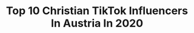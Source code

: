 ---
title: Top 10 Christian TikTok Influencers In Austria In 2020
description: >-
  Find top christian TikTok influencers in Austria in 2020. Most popular hashtags: #austria #fyp #foryou #funny.
platform: TikTok
hits: 9
text_top: See the top-rated TikTok accounts on inBeat.
text_bottom: Our platform holds 9 TikTok influencers like this in Austria for you to contact.
profiles:
  - username: "christianthomasprey"
    fullname: >-
      ChristianThomasPrey
    bio: >-
      OGV 🏊🏼‍♂️Extreme Athlete 🤿Freediver 📸Pro UW Model 🏔Adventurer 🧘🏽‍♂️Coach
    location: "Austria"
    followers: 188300
    engagement: 1063
    commentsToLikes: 0.042063
    id: ck98qtfta7hsm0j78xl2rh69h
    verified: false
    hashtags: "#fyp, #thoughts, #autumn, #iceswimming"
  - username: "lil_imb5"
    fullname: >-
      ♛Lil_Imb♛
    bio: >-
      ^Vienna🇦🇹/Pak🇵🇰^ ^Instagram: lil_imb^ ^Youtube: Lil Imb^ ^Ziel 10K^
    location: "Austria"
    followers: 5237
    engagement: 1303
    commentsToLikes: 0.095384
    id: ckcp3w3q5c4ar0j23zkobv7qz
    verified: false
    hashtags: "#pakistani, #muslim, #ilahi, #goviral"
  - username: "christianschartner"
    fullname: >-
      christianschartner
    bio: >-
      Captures experiences in Nature, mostly in Austria 🇦🇹 📷: Nikon Z 6 + D850
    location: "Austria"
    followers: 2539
    engagement: 946
    commentsToLikes: 0.033254
    id: cka6bkxo40n0d0i78fznu29bx
    verified: false
    hashtags: "#winter, #salzburgerland, #winterwonderland, #travel"
  - username: "dieunverpackteveganerin"
    fullname: >-
      Corinna Frank
    bio: >-
      https://instagram.com/corinnafrank?igshid=1tv3pkma0w1cg
    location: "Austria"
    followers: 8167
    engagement: 645
    commentsToLikes: 0.041983
    id: ckbqp207a9so90j2365afwkft
    verified: false
    hashtags: "#polegirl, #duett, #selflove, #ill"
  - username: "the.real.mucki"
    fullname: >-
      christian.mucki.muck
    bio: >-
      Let me entertain you! 🙌🏻 So happy you are here ❤️ Join the fam, it’s lit 🔥
    location: "Austria"
    followers: 11700
    engagement: 1099
    commentsToLikes: 0.017989
    id: ckd6whkbisb520j23b05q02ge
    verified: false
    hashtags: "#austria, #fyp, #vienna, #fakten"
  - username: "christinaroosaa"
    fullname: >-
      ChristinaRosa
    bio: >-
      Snapchat: christinaroosa | Instagram: christinaroosa
    location: "Austria"
    followers: 2315
    engagement: 753
    commentsToLikes: 0.088138
    id: cka84rl5yv3sv0i78ar7a28ju
    verified: false
    hashtags: "#austria, #trend, #cute, #foryoupage"
  - username: "kuljitrandhawa7"
    fullname: >-
      Kuljit Randhawa
    bio: >-
      🇦🇹🇮🇳(❤️Dan bilzerian,Cristiano Ronaldo, Babbu Maan,Pala jalalpur❤️)
    location: "Austria"
    followers: 27500
    engagement: 623
    commentsToLikes: 0.042779
    id: ckbl31o0g0apd0j236ktugbyh
    verified: false
    hashtags: "#austria, #pind, #babbumaan, #respect"
  - username: "ibrrah1im"
    fullname: >-
      Ibrahim
    bio: >-
      
    location: "Austria"
    followers: 17600
    engagement: 501
    commentsToLikes: 0.106028
    id: ckb93bz32k4jt0j23wfdoroa4
    verified: false
    hashtags: "#foryoupage, #mochi, #mochis, #foryou"
  - username: "haidari313"
    fullname: >-
      Mori Afg
    bio: >-
      🇦🇹 ❤️ 🇦🇫 Sbg AUT 20 𝔂𝓮𝓪𝓻𝓼 𝓸𝓵𝓭 👩‍❤️‍💋‍👨
    location: "Austria"
    followers: 3217
    engagement: 411
    commentsToLikes: 0.041237
    id: ckbl2u74l01u70j23ii8svrwm
    verified: false
    hashtags: "#afghan, #austria, #europe, #fun"
---
